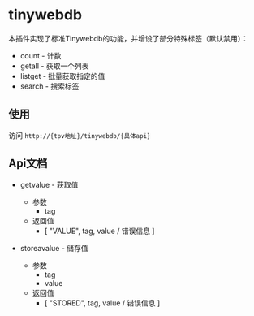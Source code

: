 # tinywebdb

本插件实现了标准Tinywebdb的功能，并增设了部分特殊标签（默认禁用）：

* count - 计数
* getall - 获取一个列表
* listget - 批量获取指定的值
* search - 搜索标签

## 使用

访问 `http://{tpv地址}/tinywebdb/{具体api}`

## Api文档

* getvalue - 获取值
  * 参数
    * tag
  * 返回值
    * [ "VALUE", tag, value / 错误信息 ]

* storeavalue - 储存值
  * 参数
    * tag
    * value
  * 返回值
    * [ "STORED", tag, value / 错误信息 ]